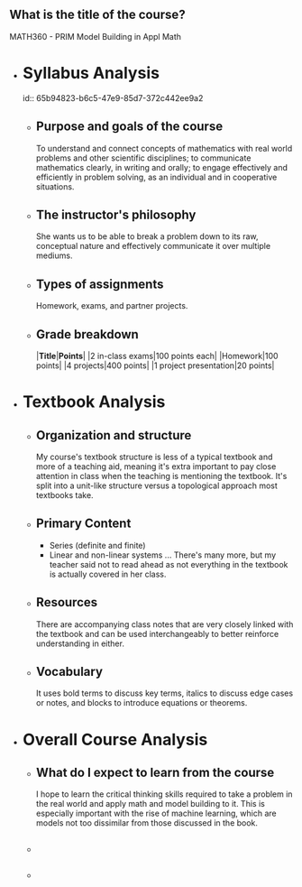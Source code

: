 ## What is the title of the course?
MATH360 - PRIM Model Building in Appl Math
- # Syllabus Analysis
  id:: 65b94823-b6c5-47e9-85d7-372c442ee9a2
	- ## Purpose and goals of the course
	  To understand and connect concepts of mathematics with real world problems and other scientific disciplines; to communicate mathematics clearly, in writing and orally; to engage effectively and efficiently in problem solving, as an individual and in cooperative situations.
	- ## The instructor's philosophy
	  She wants us to be able to break a problem down to its raw, conceptual nature and effectively communicate it over multiple mediums.
	- ## Types of assignments
	  Homework, exams, and partner projects.
	- ## Grade breakdown
	  |**Title**|**Points**|
	  |2 in-class exams|100 points each|
	  |Homework|100 points|
	  |4 projects|400 points|
	  |1 project presentation|20 points|
- # Textbook Analysis
	- ## Organization and structure
	  My course's textbook structure is less of a typical textbook and more of a teaching aid, meaning it's extra important to pay close attention in class when the teaching is mentioning the textbook. It's split into a unit-like structure versus a topological approach most textbooks take.
	- ## Primary Content
	  * Series (definite and finite)
	  * Linear and non-linear systems
	  ...
	  There's many more, but my teacher said not to read ahead as not everything in the textbook is actually covered in her class.
	- ## Resources
	  There are accompanying class notes that are very closely linked with the textbook and can be used interchangeably to better reinforce understanding in either.
	- ## Vocabulary
	  It uses bold terms to discuss key terms, italics to discuss edge cases or notes, and blocks to introduce equations or theorems.
- # Overall Course Analysis
	- ## What do I expect to learn from the course
	  I hope to learn the critical thinking skills required to take a problem in the real world and apply math and model building to it. This is especially important with the rise of machine learning, which are models not too dissimilar from those discussed in the book.
	- ##
	- ##